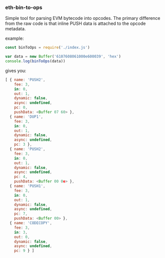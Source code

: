 ### eth-bin-to-ops

Simple tool for parsing EVM bytecode into opcodes.
The primary difference from the raw code is that inline PUSH data is attached to the opcode metadata.

example:
```js
const binToOps = require('./index.js')

var data = new Buffer('6107608061000e600039', 'hex')
console.log(binToOps(data))
```

gives you:
```js
[ { name: 'PUSH2',
    fee: 3,
    in: 0,
    out: 1,
    dynamic: false,
    async: undefined,
    pc: 0,
    pushData: <Buffer 07 60> },
  { name: 'DUP1',
    fee: 3,
    in: 0,
    out: 1,
    dynamic: false,
    async: undefined,
    pc: 3 },
  { name: 'PUSH2',
    fee: 3,
    in: 0,
    out: 1,
    dynamic: false,
    async: undefined,
    pc: 4,
    pushData: <Buffer 00 0e> },
  { name: 'PUSH1',
    fee: 3,
    in: 0,
    out: 1,
    dynamic: false,
    async: undefined,
    pc: 7,
    pushData: <Buffer 00> },
  { name: 'CODECOPY',
    fee: 3,
    in: 3,
    out: 0,
    dynamic: false,
    async: undefined,
    pc: 9 } ]
```
